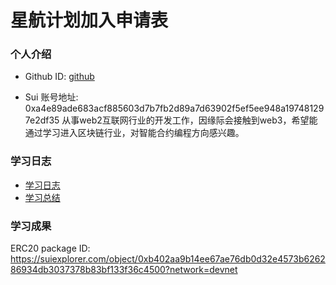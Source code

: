 # 星航计划加入申请表

### 个人介绍

* Github ID: [github](https://github.com/daisyYoY)

* Sui 账号地址: 0xa4e89ade683acf885603d7b7fb2d89a7d63902f5ef5ee948a197481297e2df35
从事web2互联网行业的开发工作，因缘际会接触到web3，希望能通过学习进入区块链行业，对智能合约编程方向感兴趣。

### 学习日志

- [学习日志](journal.md)
- [学习总结](summary.md)

### 学习成果

ERC20 package ID: https://suiexplorer.com/object/0xb402aa9b14ee67ae76db0d32e4573b626286934db3037378b83bf133f36c4500?network=devnet
